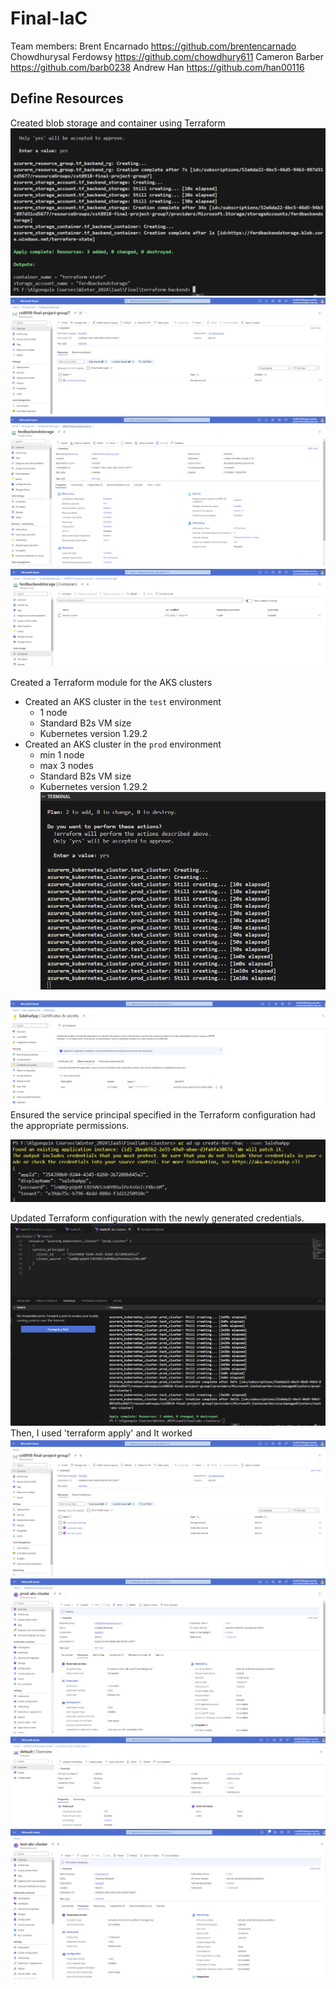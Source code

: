 # Final-IaC
Team members:
Brent Encarnado https://github.com/brentencarnado
Chowdhurysal Ferdowsy https://github.com/chowdhury611
Cameron Barber https://github.com/barb0238
Andrew Han https://github.com/han00116

## Define Resources
Created blob storage and container using Terraform
![Resource group](/infrastructure/Pictures/1a.png)
![RG](/infrastructure/Pictures/1b.png)
![RG](/infrastructure/Pictures/1c.png)
![Storage](/infrastructure/Pictures/1d.png)

Created a Terraform module for the AKS clusters
  - Created an AKS cluster in the `test` environment
    - 1 node
    - Standard B2s VM size
    - Kubernetes version 1.29.2
  - Created an AKS cluster in the `prod` environment
    - min 1 node
    - max 3 nodes
    - Standard B2s VM size
    - Kubernetes version 1.29.2
![code](/infrastructure/Pictures/2a.png)

![App](/infrastructure/Pictures/rbac.png)
Ensured the service principal specified in the Terraform configuration had the appropriate permissions. 

![code](/infrastructure/Pictures/salehaapp.png)

Updated Terraform configuration with the newly generated credentials.
![App](/infrastructure/Pictures/2e.png)
Then, I used 'terraform apply' and It worked
![App](/infrastructure/Pictures/2b.png)
![App](/infrastructure/Pictures/2c.png)
![prod](/infrastructure/Pictures/2d.png)
![test](/infrastructure/Pictures/test.png)

